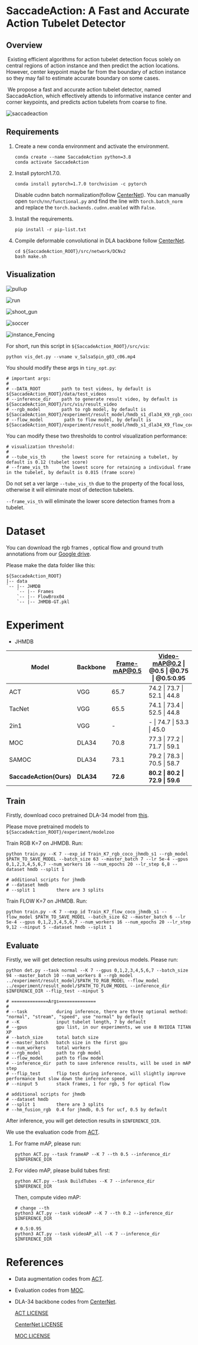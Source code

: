 # SaccadeAction: A Fast and Accurate Action Tubelet Detector

## Overview 

​	Existing efficient algorithms for action tubelet detection focus solely on central regions of action instance and then predict the action locations. However, center keypoint maybe far from the boundary of action instance so they may fail to estimate accurate boundary on some cases. 

​	We propose a fast and accurate action tubelet detector, named SaccadeAction, which effectively attends to informative instance center and corner keypoints, and predicts action tubelets from coarse to fine. 

![saccadeaction](./image/saccadeaction.png)

## Requirements

1. Create a new conda environment and activate the environment.

   ```
   conda create --name SaccadeAction python=3.8
   conda activate SaccadeAction
   ```

2. Install pytorch1.7.0.

   ```
   conda install pytorch=1.7.0 torchvision -c pytorch
   ```

   Disable cudnn batch normalization(follow [CenterNet](https://github.com/xingyizhou/pytorch-pose-hg-3d/issues/16)). You can manually open `torch/nn/functional.py` and find the line with `torch.batch_norm` and replace the `torch.backends.cudnn.enabled` with `False`.

3. Install the requirements.

   ```
   pip install -r pip-list.txt
   ```

4. Compile deformable convolutional in DLA backbone follow [CenterNet](https://github.com/xingyizhou/CenterNet/blob/master/readme/INSTALL.md).

   ```
   cd ${SaccadeAction_ROOT}/src/network/DCNv2
   bash make.sh
   ```

## Visualization

![pullup](./image/pullup.gif)

![run](./image/run.gif)

![shoot_gun](./image/shoot_gun.gif)

![soccer](./image/soccer.gif)

![instance_Fencing](./image/instance_Fencing.gif)

For short, run this script in `${SaccadeAction_ROOT}/src/vis`:

```
python vis_det.py --vname v_SalsaSpin_g03_c06.mp4
```

You should modify these args in `tiny_opt.py`:

```
# important args:
#
# --DATA_ROOT        path to test videos, by default is ${SaccadeAction_ROOT}/data/test_videos
# --inference_dir    path to generate result video, by default is ${SaccadeAction_ROOT}/src/vis/result_video
# --rgb_model        path to rgb model, by default is ${SaccadeAction_ROOT}/experiment/result_model/hmdb_s1_dla34_K9_rgb_coco.pth
# --flow_model        path to flow model, by default is ${SaccadeAction_ROOT}/experiment/result_model/hmdb_s1_dla34_K9_flow_coco.pth
```

You can modify these two thresholds to control visualization performance:

```
# visualization threshold:
#
# --tube_vis_th      the lowest score for retaining a tubelet, by default is 0.12 (tubelet score)
# --frame_vis_th     the lowest score for retaining a individual frame in the tubelet, by default is 0.015 (frame score)
```

Do not set a ver large `--tube_vis_th` due to the property of the focal loss, otherwise it will eliminate most of detection tubelets.

`--frame_vis_th` will eliminate the lower score detection frames from a tubelet. 

# Dataset

You can download the rgb frames , optical flow and ground truth annotations from our [Google drive](https://drive.google.com/drive/folders/1BvGywlAGrACEqRyfYbz3wzlVV3cDFkct?usp=sharing).

Please make the data folder like this:

```
${SaccadeAction_ROOT}
|-- data
`-- |-- JHMDB
    `-- |-- Frames
    `-- |-- FlowBrox04
    `-- |-- JHMDB-GT.pkl
```

# Experiment

* JHMDB

| Model                   | Backbone  | Frame-mAP@0.5 | Video-mAP@0.2 \| @0.5 \| @0.75 \| @0.5:0.95 |
| ----------------------- | --------- | ------------- | ------------------------------------------- |
| ACT                     | VGG       | 65.7          | 74.2 \| 73.7 \| 52.1 \| 44.8                |
| TacNet                  | VGG       | 65.5          | 74.1 \| 73.4 \| 52.5 \| 44.8                |
| 2in1                    | VGG       | -             | \- \| 74.7 \| 53.3 \| 45.0                  |
| MOC                     | DLA34     | 70.8          | 77.3 \| 77.2 \| 71.7 \| 59.1                |
| SAMOC                   | DLA34     | 73.1          | 79.2 \| 78.3 \| 70.5 \| 58.7                |
| **SaccadeAction(Ours)** | **DLA34** | **72.6**      | **80.2 \| 80.2 \| 72.9 \| 59.6**            |

## Train

Firstly, download coco pretrained DLA-34 model from [this](https://drive.google.com/file/d/13Sf66b1cEa6ReWMljMmoie4kXA_JBT8T/view?usp=sharing).

Please move pretrained models to `${SaccadeAction_ROOT}/experiment/modelzoo`

Train RGB K=7 on JHMDB. Run:

```
python train.py --K 7 --exp_id Train_K7_rgb_coco_jhmdb_s1 --rgb_model $PATH_TO_SAVE_MODEL --batch_size 63 --master_batch 7 --lr 5e-4 --gpus 0,1,2,3,4,5,6,7 --num_workers 16 --num_epochs 20 --lr_step 6,8 --dataset hmdb --split 1

# additional scripts for jhmdb
# --dataset hmdb
# --split 1        there are 3 splits
```

Train FLOW K=7 on JHMDB. Run:

```
python train.py --K 7 --exp_id Train_K7_flow_coco_jhmdb_s1 --flow_model $PATH_TO_SAVE_MODEL --batch_size 62 --master_batch 6 --lr 5e-4 --gpus 0,1,2,3,4,5,6,7 --num_workers 16 --num_epochs 20 --lr_step 9,12 --ninput 5 --dataset hmdb --split 1
```

## Evaluate 

Firstly, we will get detection results using previous models. Please run:

```
python det.py --task normal --K 7 --gpus 0,1,2,3,4,5,6,7 --batch_size 94 --master_batch 10 --num_workers 8 --rgb_model ../experiment/result_model/$PATH_TO_RGB_MODEL --flow_model ../experiment/result_model/$PATH_TO_FLOW_MODEL --inference_dir $INFERENCE_DIR --flip_test --ninput 5

# ==============Args==============
#
# --task           during inference, there are three optional method: "normal", "stream", "speed", use "normal" by default
# --K              input tubelet length, 7 by default
# --gpus           gpu list, in our experiments, we use 8 NVIDIA TITAN XP
# --batch_size     total batch size 
# --master_batch   batch size in the first gpu
# --num_workers    total workers
# --rgb_model      path to rgb model
# --flow_model     path to flow model
# --inference_dir  path to save inference results, will be used in mAP step
# --flip_test      flip test during inference, will slightly improve performance but slow down the inference speed
# --ninput 5       stack frames, 1 for rgb, 5 for optical flow 

# additional scripts for jhmdb
# --dataset hmdb
# --split 1        there are 3 splits
# --hm_fusion_rgb  0.4 for jhmdb, 0.5 for ucf, 0.5 by default
```

After inference, you will get detection results in `$INFERENCE_DIR`.

We use the evaluation code from [ACT](https://github.com/vkalogeiton/caffe/tree/act-detector).

1. For frame mAP, please run:

   ```
   python ACT.py --task frameAP --K 7 --th 0.5 --inference_dir $INFERENCE_DIR
   ```

2. For video mAP, please build tubes first:

   ```
   python ACT.py --task BuildTubes --K 7 --inference_dir $INFERENCE_DIR
   ```

   Then, compute video mAP:

   ```
   # change --th
   python3 ACT.py --task videoAP --K 7 --th 0.2 --inference_dir $INFERENCE_DIR
   
   # 0.5:0.95
   python3 ACT.py --task videoAP_all --K 7 --inference_dir $INFERENCE_DIR 
   ```

# References

- Data augmentation codes from [ACT](https://github.com/vkalogeiton/caffe/tree/act-detector).

- Evaluation codes from  [MOC](https://github.com/MCG-NJU/MOC-Detector/tree/master).

- DLA-34 backbone codes from [CenterNet](https://github.com/xingyizhou/CenterNet).

  [ACT LICENSE](https://github.com/vkalogeiton/caffe/blob/act-detector/LICENSE)

  [CenterNet LICENSE](https://github.com/xingyizhou/CenterNet/blob/master/LICENSE)

  [MOC LICENSE](https://github.com/MCG-NJU/MOC-Detector/blob/master/LICENSE)